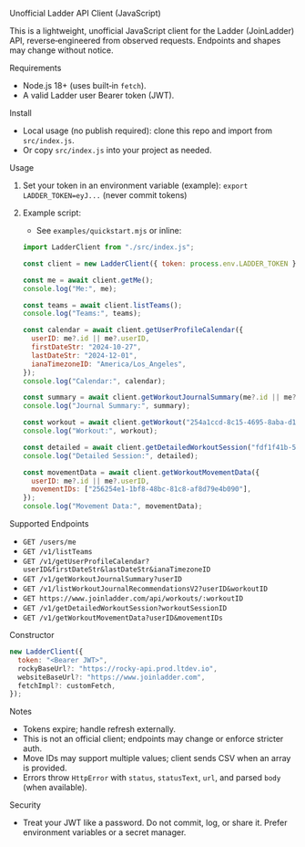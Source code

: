 Unofficial Ladder API Client (JavaScript)

This is a lightweight, unofficial JavaScript client for the Ladder (JoinLadder) API, reverse‑engineered from observed requests. Endpoints and shapes may change without notice.

Requirements
- Node.js 18+ (uses built‑in `fetch`).
- A valid Ladder user Bearer token (JWT).

Install
- Local usage (no publish required): clone this repo and import from `src/index.js`.
- Or copy `src/index.js` into your project as needed.

Usage
1) Set your token in an environment variable (example):
   `export LADDER_TOKEN=eyJ...` (never commit tokens)

2) Example script:
   - See `examples/quickstart.mjs` or inline:

   ```js
   import LadderClient from "./src/index.js";

   const client = new LadderClient({ token: process.env.LADDER_TOKEN });

   const me = await client.getMe();
   console.log("Me:", me);

   const teams = await client.listTeams();
   console.log("Teams:", teams);

   const calendar = await client.getUserProfileCalendar({
     userID: me?.id || me?.userID,
     firstDateStr: "2024-10-27",
     lastDateStr: "2024-12-01",
     ianaTimezoneID: "America/Los_Angeles",
   });
   console.log("Calendar:", calendar);

   const summary = await client.getWorkoutJournalSummary(me?.id || me?.userID);
   console.log("Journal Summary:", summary);

   const workout = await client.getWorkout("254a1ccd-8c15-4695-8aba-d1d25af3df65");
   console.log("Workout:", workout);

   const detailed = await client.getDetailedWorkoutSession("fdf1f41b-5fd8-4edd-b41c-18fa4fc5f313");
   console.log("Detailed Session:", detailed);

   const movementData = await client.getWorkoutMovementData({
     userID: me?.id || me?.userID,
     movementIDs: ["256254e1-1bf8-48bc-81c8-af8d79e4b090"],
   });
   console.log("Movement Data:", movementData);
   ```

Supported Endpoints
- `GET /users/me`
- `GET /v1/listTeams`
- `GET /v1/getUserProfileCalendar?userID&firstDateStr&lastDateStr&ianaTimezoneID`
- `GET /v1/getWorkoutJournalSummary?userID`
- `GET /v1/listWorkoutJournalRecommendationsV2?userID&workoutID`
- `GET https://www.joinladder.com/api/workouts/:workoutID`
- `GET /v1/getDetailedWorkoutSession?workoutSessionID`
- `GET /v1/getWorkoutMovementData?userID&movementIDs`

Constructor
```js
new LadderClient({
  token: "<Bearer JWT>",
  rockyBaseUrl?: "https://rocky-api.prod.ltdev.io",
  websiteBaseUrl?: "https://www.joinladder.com",
  fetchImpl?: customFetch,
});
```

Notes
- Tokens expire; handle refresh externally.
- This is not an official client; endpoints may change or enforce stricter auth.
- Move IDs may support multiple values; client sends CSV when an array is provided.
- Errors throw `HttpError` with `status`, `statusText`, `url`, and parsed `body` (when available).

Security
- Treat your JWT like a password. Do not commit, log, or share it. Prefer environment variables or a secret manager.
